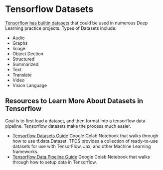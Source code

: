 # Tensorflow Datasets 

[Tensorflow has builtin datasets](https://www.tensorflow.org/datasets/catalog/overview) that could be used in numerous Deep Learning practice projects. Types of Datasets include: 
- Audio 
- Graphs 
- Image
- Object Dection 
- Structured 
- Summarized 
- Text
- Translate 
- Video 
- Vision Language 

## Resources to Learn More About Datasets in Tensorflow 

Goal is to first load a dataset, and then format into a tensorflow data pipeline. Tensorflow datasets make the process much easier. 

- [Tensorflow Datasets Guide](https://www.tensorflow.org/datasets/overview) Google Colab Notebook that walks through how to use tf.data.Dataset. TFDS provides a collection of ready-to-use datasets for use with TensorFlow, Jax, and other Machine Learning frameworks. 
- [Tensorflow Data Pipeline Guide](https://www.tensorflow.org/guide/data) Google Colab Notebook that walks through how to setup data in Tensorflow.  
